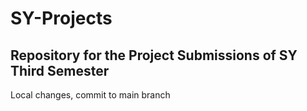 # SY-Projects
## Repository for the Project Submissions of SY Third Semester

Local changes, commit to main branch
